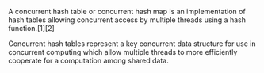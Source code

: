 A concurrent hash table or concurrent hash map is an implementation of hash tables allowing concurrent access by multiple threads using a hash function.[1][2]

Concurrent hash tables represent a key concurrent data structure for use in concurrent computing which allow multiple threads to more efficiently cooperate for a computation among shared data.
